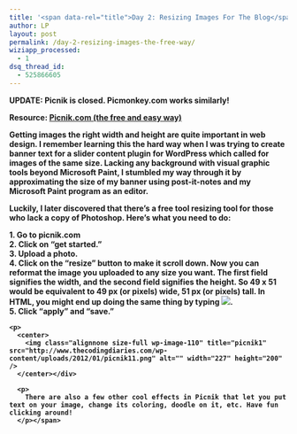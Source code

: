 ```yaml
---
title: '<span data-rel="title">Day 2: Resizing Images For The Blog</span>'
author: LP
layout: post
permalink: /day-2-resizing-images-the-free-way/
wiziapp_processed:
  - 1
dsq_thread_id:
  - 525866605
---
```

<span data-rel="content">

<p>
  <strong>UPDATE:<strong> Picnik is closed. Picmonkey.com works similarly!</p> 
  
  <div class="resources">
    <strong>Resource:</strong> <a title="picnik.com" href="http://www.picnik.com" target="_blank">Picnik.com (the free and easy way)</a>
  </div>
  
  <p>
    Getting images the right width and height are quite important in web design. I remember learning this the hard way when I was trying to create banner text for a slider content plugin for WordPress which called for images of the same size. Lacking any background with visual graphic tools beyond Microsoft Paint, I stumbled my way through it by approximating the size of my banner using post-it-notes and my Microsoft Paint program as an editor.
  </p>
  
  <p>
    Luckily, I later discovered that there&#8217;s a free tool resizing tool for those who lack a copy of Photoshop. Here&#8217;s what you need to do:
  </p>
  
  <div class="steps">
    <strong>1.</strong> Go to picnik.com<br /> <strong>2.</strong> Click on &#8220;get started.&#8221;<br /> <strong>3.</strong> Upload a photo.<br /> <strong>4.</strong> Click on the &#8220;resize&#8221; button to make it scroll down. Now you can reformat the image you uploaded to any size you want. The first field signifies the width, and the second field signifies the height. So 49 x 51 would be equivalent to 49 px (or pixels) wide, 51 px (or pixels) tall. In HTML, you might end up doing the same thing by typing <code><img src=&#8221;URL of Image&#8221; width=&#8221;49&#8243; height=&#8221;51&#8243;></code>.<br /> <strong>5.</strong> Click &#8220;apply&#8221; and &#8220;save.&#8221;</p> 
    
    <p>
      <center>
        <img class="alignnone size-full wp-image-110" title="picnik1" src="http://www.thecodingdiaries.com/wp-content/uploads/2012/01/picnik11.png" alt="" width="227" height="200" />
      </center></div> 
      
      <p>
        There are also a few other cool effects in Picnik that let you put text on your image, change its coloring, doodle on it, etc. Have fun clicking around!
      </p></span>